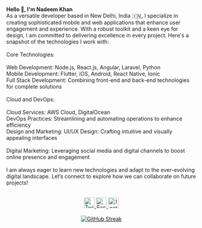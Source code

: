**Hello 👋, I'm Nadeem Khan**
<br />
As a versatile developer based in New Delhi, India 🇮🇳, I specialize in creating sophisticated mobile and web applications that enhance user engagement and experience. With a robust toolkit and a keen eye for design, I am committed to delivering excellence in every project. Here's a snapshot of the technologies I work with:
<br />
<br />
Core Technologies:
<br />
<br />
Web Development: Node.js, React.js, Angular, Laravel, Python
<br />
Mobile Development: Flutter, iOS, Android, React Native, Ionic
<br />
Full Stack Development: Combining front-end and back-end technologies for complete solutions
<br />
<br />
Cloud and DevOps:
<br />
<br />
Cloud Services: AWS Cloud, DigitalOcean
<br />
DevOps Practices: Streamlining and automating operations to enhance efficiency
<br />
Design and Marketing: UI/UX Design: Crafting intuitive and visually appealing interfaces
<br />
<br />
Digital Marketing: Leveraging social media and digital channels to boost online presence and engagement
<br />
<br />
I am always eager to learn new technologies and adapt to the ever-evolving digital landscape. Let’s connect to explore how we can collaborate on future projects!
<br />
<br />
<div align="center">
  <a href="https://twitter.com/nadeemkhan7" target="_blank">
    <img src="https://img.icons8.com/fluent/48/000000/twitter.png" alt="Twitter: nadeemkhan7" height="28" width="28" />
  </a>
  <a href="https://fb.com/nadeemkhan786" target="_blank">
    <img src="https://img.icons8.com/fluent/48/000000/facebook-new.png" alt="Facebook: nadeemkhan786" height="28" width="28" />
  </a>
  <a href="https://instagram.com/nadeemkhan7" target="_blank">
    <img src="https://img.icons8.com/fluent/48/000000/instagram-new.png" alt="Instagram: nadeemkhan7" height="28" width="28" />
  </a>
</div>
<br />
<div align="center">
  <a href="https://nadeemkhan.in"><img src="https://streak-stats.demolab.com?user=nadeemkhan&theme=dark&hide_border=true&date_format=M%20j%5B%2C%20Y%5D" alt="GitHub Streak" /></a>
</div>
